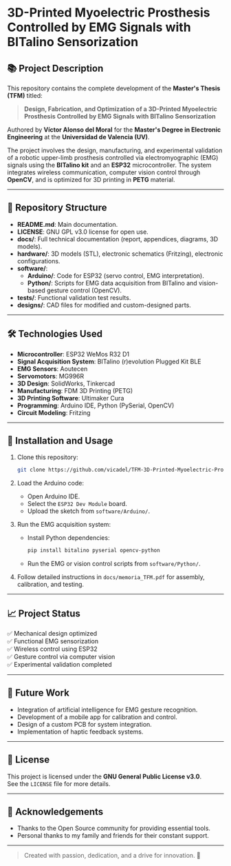 # 3D-Printed Myoelectric Prosthesis Controlled by EMG Signals with BITalino Sensorization

## 📚 Project Description

This repository contains the complete development of the **Master's Thesis (TFM)** titled:

> **Design, Fabrication, and Optimization of a 3D-Printed Myoelectric Prosthesis Controlled by EMG Signals with BITalino Sensorization**

Authored by **Víctor Alonso del Moral** for the **Master's Degree in Electronic Engineering** at the **Universidad de Valencia (UV)**.

The project involves the design, manufacturing, and experimental validation of a robotic upper-limb prosthesis controlled via electromyographic (EMG) signals using the **BITalino kit** and an **ESP32** microcontroller. 
The system integrates wireless communication, computer vision control through **OpenCV**, and is optimized for 3D printing in **PETG** material.

---

## 📂 Repository Structure

- **README.md**: Main documentation.
- **LICENSE**: GNU GPL v3.0 license for open use.
- **docs/**: Full technical documentation (report, appendices, diagrams, 3D models).
- **hardware/**: 3D models (STL), electronic schematics (Fritzing), electronic configurations.
- **software/**:
  - **Arduino/**: Code for ESP32 (servo control, EMG interpretation).
  - **Python/**: Scripts for EMG data acquisition from BITalino and vision-based gesture control (OpenCV).
- **tests/**: Functional validation test results.
- **designs/**: CAD files for modified and custom-designed parts.

---

## 🛠️ Technologies Used

- **Microcontroller**: ESP32 WeMos R32 D1
- **Signal Acquisition System**: BITalino (r)evolution Plugged Kit BLE
- **EMG Sensors**: Aoutecen
- **Servomotors**: MG996R
- **3D Design**: SolidWorks, Tinkercad
- **Manufacturing**: FDM 3D Printing (PETG)
- **3D Printing Software**: Ultimaker Cura
- **Programming**: Arduino IDE, Python (PySerial, OpenCV)
- **Circuit Modeling**: Fritzing

---

## 🚀 Installation and Usage

1. Clone this repository:
   ```bash
   git clone https://github.com/vicadel/TFM-3D-Printed-Myoelectric-Prosthesis.git
   ```

2. Load the Arduino code:
   - Open Arduino IDE.
   - Select the `ESP32 Dev Module` board.
   - Upload the sketch from `software/Arduino/`.

3. Run the EMG acquisition system:
   - Install Python dependencies:
     ```bash
     pip install bitalino pyserial opencv-python
     ```
   - Run the EMG or vision control scripts from `software/Python/`.

4. Follow detailed instructions in `docs/memoria_TFM.pdf` for assembly, calibration, and testing.

---

## 📈 Project Status

✅ Mechanical design optimized  
✅ Functional EMG sensorization  
✅ Wireless control using ESP32  
✅ Gesture control via computer vision  
✅ Experimental validation completed

---

## 🔮 Future Work

- Integration of artificial intelligence for EMG gesture recognition.
- Development of a mobile app for calibration and control.
- Design of a custom PCB for system integration.
- Implementation of haptic feedback systems.

---

## 📜 License

This project is licensed under the **GNU General Public License v3.0**.  
See the `LICENSE` file for more details.

---

## 🙌 Acknowledgements

- Thanks to the Open Source community for providing essential tools.
- Personal thanks to my family and friends for their constant support.

---

> Created with passion, dedication, and a drive for innovation. 🚀
